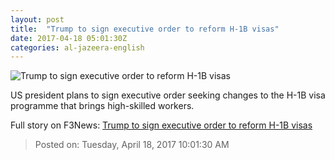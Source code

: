 ```yaml
---
layout: post
title:  "Trump to sign executive order to reform H-1B visas"
date: 2017-04-18 05:01:30Z
categories: al-jazeera-english
---
```


![Trump to sign executive order to reform H-1B visas](http://www.aljazeera.com/mritems/Images/2017/4/18/f7b34e00cf8d4fca8d63c0c3ae737c68_18.jpg)

US president plans to sign executive order seeking changes to the H-1B visa programme that brings high-skilled workers.


Full story on F3News: [Trump to sign executive order to reform H-1B visas](http://www.f3nws.com/n/tG3VrH)

> Posted on: Tuesday, April 18, 2017 10:01:30 AM

